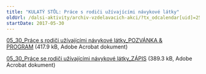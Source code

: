 ```yaml
---
title: "KULATÝ STŮL: Práce s rodiči užívajícími návykové látky"
oldUrl: /dalsi-aktivity/archiv-vzdelavacich-akci/?tx_odcalendar[uid]=252&cHash=5ea8eaddb67f09be6ba2872b41eedec2
startDate: 2017-05-30
---
```


<p><a href="https://www.ochrance.cz/fileadmin/user_upload/projekt_ESF/00_2017_SEMINARE/05_30_Prace_s_rodici_uzivajicimi_navykove_latky_pozvanka___program.pdf" target="_blank">05_30_Práce s rodiči užívajícími návykové látky_POZVÁNKA &amp; PROGRAM</a> (417.9 kB, Adobe Acrobat dokument)</p>
<p><a href="https://www.ochrance.cz/fileadmin/user_upload/projekt_ESF/00_2017_SEMINARE/05_30_Prace_s_rodici_uzivajicimi_navykove_latky_zapis.pdf" target="_blank">05_30_Práce se rodiči užívajícími návykové látky_ZÁPIS</a> (389.3 kB, Adobe Acrobat dokument)</p>

